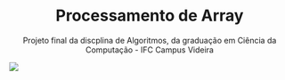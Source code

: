 
<h1 align="center">
<br>
Processamento de Array
</h1>

<p align="center">Projeto final da discplina de Algoritmos, da graduação em Ciência da Computação - IFC Campus Videira</p>
<img src="blob:https://imgur.com/ab0cd434-69de-4ef8-aa61-a780ddcfb9c0"/>
